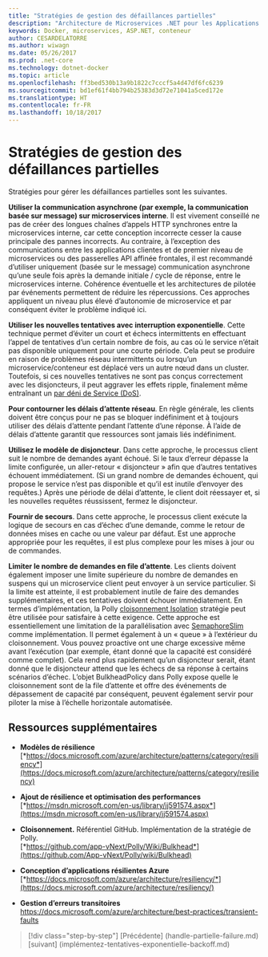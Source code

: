 ```yaml
---
title: "Stratégies de gestion des défaillances partielles"
description: "Architecture de Microservices .NET pour les Applications .NET en conteneur | Stratégies de gestion des défaillances partielles"
keywords: Docker, microservices, ASP.NET, conteneur
author: CESARDELATORRE
ms.author: wiwagn
ms.date: 05/26/2017
ms.prod: .net-core
ms.technology: dotnet-docker
ms.topic: article
ms.openlocfilehash: ff3bed530b13a9b1822c7cccf5a4d47df6fc6239
ms.sourcegitcommit: bd1ef61f4bb794b25383d3d72e71041a5ced172e
ms.translationtype: HT
ms.contentlocale: fr-FR
ms.lasthandoff: 10/18/2017
---
```

# <a name="strategies-for-handling-partial-failure"></a>Stratégies de gestion des défaillances partielles

Stratégies pour gérer les défaillances partielles sont les suivantes.

**Utiliser la communication asynchrone (par exemple, la communication basée sur message) sur microservices interne**. Il est vivement conseillé ne pas de créer des longues chaînes d’appels HTTP synchrones entre la microservices interne, car cette conception incorrecte cesser la cause principale des pannes incorrects. Au contraire, à l’exception des communications entre les applications clientes et de premier niveau de microservices ou des passerelles API affinée frontales, il est recommandé d’utiliser uniquement (basée sur le message) communication asynchrone qu’une seule fois après la demande initiale / cycle de réponse, entre le microservices interne. Cohérence éventuelle et les architectures de pilotée par événements permettent de réduire les répercussions. Ces approches appliquent un niveau plus élevé d’autonomie de microservice et par conséquent éviter le problème indiqué ici.

**Utiliser les nouvelles tentatives avec interruption exponentielle**. Cette technique permet d’éviter un court et échecs intermittents en effectuant l’appel de tentatives d’un certain nombre de fois, au cas où le service n’était pas disponible uniquement pour une courte période. Cela peut se produire en raison de problèmes réseau intermittents ou lorsqu’un microservice/conteneur est déplacé vers un autre nœud dans un cluster. Toutefois, si ces nouvelles tentatives ne sont pas conçus correctement avec les disjoncteurs, il peut aggraver les effets ripple, finalement même entraînant un [par déni de Service (DoS)](https://en.wikipedia.org/wiki/Denial-of-service_attack).

**Pour contourner les délais d’attente réseau**. En règle générale, les clients doivent être conçus pour ne pas se bloquer indéfiniment et à toujours utiliser des délais d’attente pendant l’attente d’une réponse. À l’aide de délais d’attente garantit que ressources sont jamais liés indéfiniment.

**Utilisez le modèle de disjoncteur**. Dans cette approche, le processus client suit le nombre de demandes ayant échoué. Si le taux d’erreur dépasse la limite configurée, un aller-retour « disjoncteur » afin que d’autres tentatives échouent immédiatement. (Si un grand nombre de demandes échouent, qui propose le service n’est pas disponible et qu’il est inutile d’envoyer des requêtes.) Après une période de délai d’attente, le client doit réessayer et, si les nouvelles requêtes réussissent, fermez le disjoncteur.

**Fournir de secours**. Dans cette approche, le processus client exécute la logique de secours en cas d’échec d’une demande, comme le retour de données mises en cache ou une valeur par défaut. Est une approche appropriée pour les requêtes, il est plus complexe pour les mises à jour ou de commandes.

**Limiter le nombre de demandes en file d’attente**. Les clients doivent également imposer une limite supérieure du nombre de demandes en suspens qui un microservice client peut envoyer à un service particulier. Si la limite est atteinte, il est probablement inutile de faire des demandes supplémentaires, et ces tentatives doivent échouer immédiatement. En termes d’implémentation, la Polly [cloisonnement Isolation](https://github.com/App-vNext/Polly/wiki/Bulkhead) stratégie peut être utilisée pour satisfaire à cette exigence. Cette approche est essentiellement une limitation de la parallélisation avec [SemaphoreSlim](https://docs.microsoft.com/dotnet/api/system.threading.semaphoreslim?view=netcore-1.1) comme implémentation. Il permet également à un « queue » à l’extérieur du cloisonnement. Vous pouvez proactive ont une charge excessive même avant l’exécution (par exemple, étant donné que la capacité est considéré comme complet). Cela rend plus rapidement qu’un disjoncteur serait, étant donné que le disjoncteur attend que les échecs de sa réponse à certains scénarios d’échec. L’objet BulkheadPolicy dans Polly expose quelle le cloisonnement sont de la file d’attente et offre des événements de dépassement de capacité par conséquent, peuvent également servir pour piloter la mise à l’échelle horizontale automatisée.

## <a name="additional-resources"></a>Ressources supplémentaires

-   **Modèles de résilience**
    [*https://docs.microsoft.com/azure/architecture/patterns/category/resiliency*](https://docs.microsoft.com/azure/architecture/patterns/category/resiliency)

-   **Ajout de résilience et optimisation des performances**
    [*https://msdn.microsoft.com/en-us/library/jj591574.aspx*](https://msdn.microsoft.com/en-us/library/jj591574.aspx)

-   **Cloisonnement.** Référentiel GitHub. Implémentation de la stratégie de Polly. \
    [*https://github.com/app-vNext/Polly/Wiki/Bulkhead*](https://github.com/App-vNext/Polly/wiki/Bulkhead)

-   **Conception d’applications résilientes Azure**
    [*https://docs.microsoft.com/azure/architecture/resiliency/*](https://docs.microsoft.com/azure/architecture/resiliency/)

-   **Gestion d’erreurs transitoires**
    <https://docs.microsoft.com/azure/architecture/best-practices/transient-faults>


>[!div class="step-by-step"]
[Précédente] (handle-partielle-failure.md) [suivant] (implémentez-tentatives-exponentielle-backoff.md)
